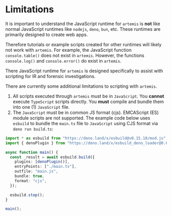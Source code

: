 # Limitations

It is important to understand the JavaScript runtime for `artemis` is **not**
like normal JavaScript runtimes like `nodejs`, `deno`, `bun`, etc. These
runtimes are primarily designed to create web apps.

Therefore tutorials or example scripts created for other runtimes will likely
not work with `artemis`. For example, the JavaScript function `console.table()`
does not exist in `artemis`. However, the functions `console.log()` and
`console.error()` do exist in `artemis`.

There JavaScript runtime for `artemis` is designed specifically to assist with
scripting for IR and forensic investigations.

There are currently some additional limitations to scripting with `artemis`.

1. All scripts executed through `artemis` must be in `JavaScript`. You
   **cannot** execute `TypeScript` scripts directly. You **must** compile and
   bundle them into one (1) `JavaScript` file.
2. The `JavaScript` must be in common JS format (cjs). EMCAScript (ES) module
   scripts are not supported. The example code below uses `esbuild` to bundle
   the `main.ts` file to `JavaScript` using CJS format via `deno run build.ts`:

```typescript
import * as esbuild from "https://deno.land/x/esbuild@v0.15.10/mod.js";
import { denoPlugin } from "https://deno.land/x/esbuild_deno_loader@0.6.0/mod.ts";

async function main() {
  const _result = await esbuild.build({
    plugins: [denoPlugin()],
    entryPoints: ["./main.ts"],
    outfile: "main.js",
    bundle: true,
    format: "cjs",
  });

  esbuild.stop();
}

main();
```
